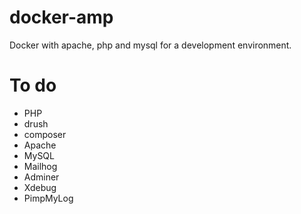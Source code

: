 # docker-amp
Docker with apache, php and mysql for a development environment.

# To do
* PHP
* drush
* composer
* Apache
* MySQL
* Mailhog
* Adminer
* Xdebug
* PimpMyLog